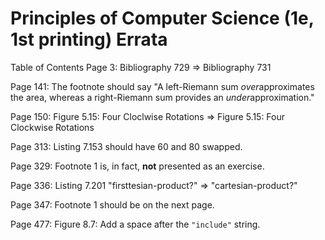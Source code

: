 # Principles of Computer Science (1e, 1st printing) Errata

Table of Contents Page 3:
Bibliography 729 => Bibliography 731

Page 141:
The footnote should say "A left-Riemann sum *over*approximates the area, whereas a right-Riemann sum provides an *under*approximation."

Page 150:
Figure 5.15: Four Cloclwise Rotations => Figure 5.15: Four Clockwise Rotations

Page 313:
Listing 7.153 should have 60 and 80 swapped.

Page 329:
Footnote 1 is, in fact, **not** presented as an exercise.

Page 336:
Listing 7.201 "firsttesian-product?" => "cartesian-product?"

Page 347:
Footnote 1 should be on the next page.

Page 477:
Figure 8.7: Add a space after the `"include"` string.
